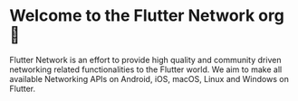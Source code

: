 # Welcome to the Flutter Network org 🙏

Flutter Network is an effort to provide high quality and community driven networking related functionalities to the Flutter world. We aim to make all available Networking APIs on Android, iOS, macOS, Linux and Windows on Flutter.
